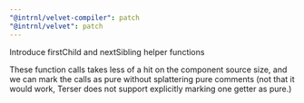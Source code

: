 ```yaml
---
"@intrnl/velvet-compiler": patch
"@intrnl/velvet": patch
---
```


Introduce firstChild and nextSibling helper functions

These function calls takes less of a hit on the component source size, and we
can mark the calls as pure without splattering pure comments (not that it would
work, Terser does not support explicitly marking one getter as pure.)
